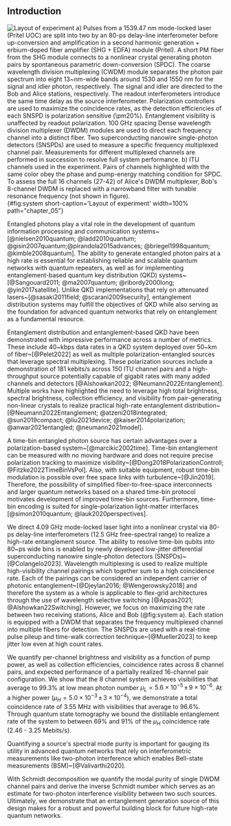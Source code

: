 ## Introduction

![**Layout of experiment** a) Pulses from a 1539.47 nm mode-locked laser (Pritel UOC) are split into two by an 80-ps delay-line interferometer before up-conversion and amplification in a second harmonic generation + erbium-doped fiber amplifier (SHG + EDFA) module (Pritel). A short PM fiber from the SHG module connects to a nonlinear crystal generating photon pairs by spontaneous parametric down-conversion (SPDC). The coarse wavelength division multiplexing (CWDM) module separates the photon pair spectrum into eight 13~nm-wide bands around 1530 and 1550 nm for the signal and idler photon, respectively. The signal and idler are directed to the Bob and Alice stations, respectively. The readout interferometers introduce the same time delay as the source interferometer. Polarization controllers are used to maximize the coincidence rates, as the detection efficiencies of each SNSPD is polarization sensitive ($\pm20%$). Entanglement visibility is unaffected by readout polarization. 100 GHz spacing Dense wavelength division multiplexer (DWDM) modules are used to direct each frequency channel into a distinct fiber. Two superconducting nanowire single-photon detectors (SNSPDs) are used to measure a specific frequency multiplexed channel pair. Measurements for different multiplexed channels are performed in succession to resolve full system performance. b) ITU channels used in the experiment. Pairs of channels highlighted with the same color obey the phase and pump-energy matching condition for SPDC. To assess the full 16 channels (27-42) of Alice's DWDM multiplexer, Bob's 8-channel DWDM is replaced with a narrowband filter with tunable resonance frequency (not shown in figure).](./figs/sys_drawing_light.svg){#fig:system short-caption='Layout of experiment' width=100% path="chapter_05"}

Entangled photons play a vital role in the development of quantum information processing and communication systems~[@nielsen2010quantum; @ladd2010quantum; @gisin2007quantum;@pirandola2015advances; @briegel1998quantum; @kimble2008quantum]. The ability to generate entangled photon pairs at a high rate is essential for establishing reliable and scalable quantum networks with quantum repeaters, as well as for implementing entanglement-based quantum key distribution (QKD) systems~[@Sangouard2011; @ma2007quantum; @ribordy2000long; @yin2017satellite]. Unlike QKD implementations that rely on attenuated lasers~[@sasaki2011field; @scarani2009security], entanglement distribution systems may fulfill the objectives of QKD while also serving as the foundation for advanced quantum networks that rely on entanglement as a fundamental resource.

<!-- % QKD systems based on the BB84 protocol have been demonstrated with data rates rates as high as 64 Mbit/s [@Islam2017; @Zhiliang2018; @Zhong2015; @Grünenfelder2023]. Such rates remain out of reach for most entanglement distribution expirements, but impressive performance has still be demonstrated across a number of metrics.  -->

<!-- %## prior entanglement dist. work -->

Entanglement distribution and entanglement-based QKD have been demonstrated with impressive performance across a number of metrics. These include 40~kbps data rates in a QKD system deployed over 50~km of fiber~[@Pelet2022] as well as multiple polarization-entangled sources that leverage spectral multiplexing. These polarization sources include a demonstration of 181 kebits/s across 150 ITU channel pairs and a high-throughput source potentially capable of gigabit rates with many added channels and detectors [@Alshowkan2022; @Neumann2022Entanglement]. Multiple works have highlighted the need to leverage high total brightness, spectral brightness, collection efficiency, and visibility from pair-generating non-linear crystals to realize practical high-rate entanglement distribution~[@Neumann2022Entanglement; @atzeni2018integrated; @sun2019compact; @liu2021device; @kaiser2014polarization; @anwar2021entangled; @neumann2021model].

<!-- %## less existing focus on polarization entanglement -->
<!-- % There has been less community focus on the use of time-bin entanglement to achieve these goals.  -->

A time-bin entangled photon source has certain advantages over a polarization-based system~[@marcikic2002time]. Time-bin entanglement can be measured with no moving hardware and does not require precise polarization tracking to maximize visibility~[@Dong2018PolarizationControll; @Fitzke2022TimeBinVsPol]. Also, with suitable equipment, robust time-bin modulation is possible over free space links with turbulence~[@Jin2019]. Therefore, the possibility of simplified fiber-to-free-space interconnects and larger quantum networks based on a shared time-bin protocol motivates development of improved time-bin sources. Furthermore, time-bin encoding is suited for single-polarization light-matter interfaces [@simon2010quantum; @lauk2020perspectives].

<!-- %## Short system overview -->

We direct 4.09 GHz mode-locked laser light into a nonlinear crystal via 80-ps delay-line interferometers (12.5 GHz free-spectral range) to realize a high-rate entanglement source. The ability to resolve time-bin qubits into 80~ps wide bins is enabled by newly developed low-jitter differential superconducting nanowire single-photon detectors (SNSPDs)~[@Colangelo2023]. Wavelength multiplexing is used to realize multiple high-visibility channel pairings which together sum to a high coincidence rate. Each of the pairings can be considered an independent carrier of photonic entanglement~[@Djeylan2016; @Wengerowsky2018] and therefore the system as a whole is applicable to flex-grid architectures through the use of wavelength selective switching [@Appas2021; @Alshowkan22Switching]. However, we focus on maximizing the rate between two receiving stations, Alice and Bob (@fig:system a). Each station is equipped with a DWDM that separates the frequency multiplexed channel into multiple fibers for detection. The SNSPDs are used with a real-time pulse pileup and time-walk correction technique~[@Mueller2023] to keep jitter low even at high count rates.

<!-- %## Overview of data we collect -->

We quantify per-channel brightness and visibility as a function of pump power, as well as collection efficiencies, coincidence rates across 8 channel pairs, and expected performance of a partially realized 16-channel pair configuration. We show that the 8 channel system achieves visibilities that average to 99.3\% at low mean photon number $\mu_{L} = 5.6{\times} 10^{-5}\,\pm\,9{\times} 10^{-6}$. At a higher power ($\mu_{H} = 5.0{\times} 10^{-3}\,\pm\,3{\times} 10^{-4}$), we demonstrate a total coincidence rate of 3.55 MHz with visibilities that average to 96.6\%. Through quantum state tomography we bound the distillable entanglement rate of the system to between 69\% and 91\% of the $\mu_{H}$ coincidence rate (2.46 - 3.25 Mebits/s).

<!-- %## witch Schmidt we get HOM prediction -->

Quantifying a source's spectral mode purity is important for gauging its utility in advanced quantum networks that rely on interferometric measurements like two-photon interference which enables Bell-state measurements (BSM)~[@Valivarthi2020].

<!-- % But for most sources in the literature, spectral mode purity is not studied or optimized for.  -->

With Schmidt decomposition we quantify the modal purity of single DWDM channel pairs and derive the inverse Schmidt number which serves as an estimate for two-photon interference visibility between two such sources. Ultimately, we demonstrate that an entanglement generation source of this design makes for a robust and powerful building block for future high-rate quantum networks.
